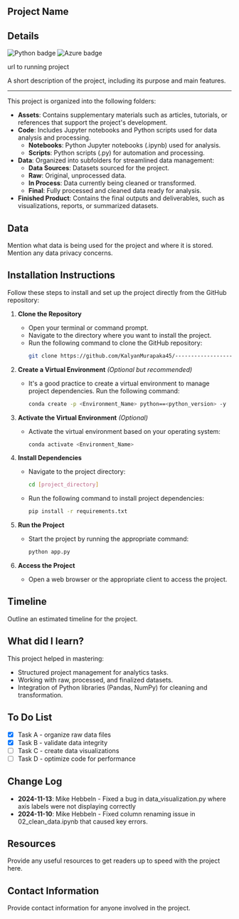 ## Project Name

## Details

![Python badge](https://img.shields.io/badge/Python-3776AB?style=for-the-badge&logo=python&logoColor=white)
![Azure badge](https://img.shields.io/badge/Microsoft_Azure-0089D6?style=for-the-badge&logo=microsoft-azure&logoColor=white)

url to running project

A short description of the project, including its purpose and main features.

---

This project is organized into the following folders:

- **Assets**: Contains supplementary materials such as articles, tutorials, or references that support the project's development.
- **Code**: Includes Jupyter notebooks and Python scripts used for data analysis and processing.
  - **Notebooks**: Python Jupyter notebooks (.ipynb) used for analysis.
  - **Scripts**: Python scripts (.py) for automation and processing.
- **Data**: Organized into subfolders for streamlined data management:
  - **Data Sources**: Datasets sourced for the project.
  - **Raw**: Original, unprocessed data.
  - **In Process**: Data currently being cleaned or transformed.
  - **Final**: Fully processed and cleaned data ready for analysis.
- **Finished Product**: Contains the final outputs and deliverables, such as visualizations, reports, or summarized datasets.

## Data

Mention what data is being used for the project and where it is stored. Mention any data privacy concerns.

## Installation Instructions

Follow these steps to install and set up the project directly from the GitHub repository:

1. **Clone the Repository**

   - Open your terminal or command prompt.
   - Navigate to the directory where you want to install the project.
   - Run the following command to clone the GitHub repository:
     ```bash
     git clone https://github.com/KalyanMurapaka45/-------------------.git
     ```

2. **Create a Virtual Environment** _(Optional but recommended)_

   - It's a good practice to create a virtual environment to manage project dependencies. Run the following command:
     ```bash
     conda create -p <Environment_Name> python==<python_version> -y
     ```

3. **Activate the Virtual Environment** _(Optional)_

   - Activate the virtual environment based on your operating system:
     ```bash
     conda activate <Environment_Name>
     ```

4. **Install Dependencies**

   - Navigate to the project directory:
     ```bash
     cd [project_directory]
     ```
   - Run the following command to install project dependencies:
     ```bash
     pip install -r requirements.txt
     ```

5. **Run the Project**

   - Start the project by running the appropriate command:
     ```bash
     python app.py
     ```

6. **Access the Project**
   - Open a web browser or the appropriate client to access the project.

## Timeline

Outline an estimated timeline for the project.

## What did I learn?

This project helped in mastering:

- Structured project management for analytics tasks.
- Working with raw, processed, and finalized datasets.
- Integration of Python libraries (Pandas, NumPy) for cleaning and transformation.

## To Do List

- [x] Task A - organize raw data files
- [x] Task B - validate data integrity
- [ ] Task C - create data visualizations
- [ ] Task D - optimize code for performance

## Change Log

- **2024-11-13**: Mike Hebbeln - Fixed a bug in data_visualization.py where axis labels were not displaying correctly
- **2024-11-10**: Mike Hebbeln - Fixed column renaming issue in 02_clean_data.ipynb that caused key errors.

## Resources

Provide any useful resources to get readers up to speed with the project here.

## Contact Information

Provide contact information for anyone involved in the project.
